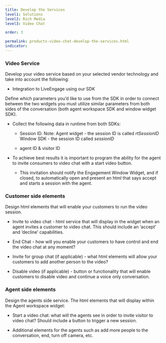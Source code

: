 ```yaml
---
title: Develop the Services
level1: Solutions
level2: Rich Media
level3: Video Chat

order: 3

permalink: products-video-chat-develop-the-services.html
indicator:
---
```


### Video Service

Develop your video service based on your selected vendor technology and take into account the following:

* Integration to LiveEngage using our SDK

Define which parameters you’d like to use from the SDK in order to connect between the two widgets you must utilize similar parameters from both sides of the conversation (both agent workspace SDK and window widget SDK). 

* Collect the following data in runtime from both SDKs:

	* Session ID. Note:
	Agent widget - the session ID is called _rtSessionID_
	Window SDK - the session ID called _sessionID_

	* agent ID & visitor ID 

* To achieve best results it is important to program the ability for the agent to invite consumers to video chat with a start video button. 

    * This invitation should notify the Engagement Window Widget, and if closed, to automatically open and present an html that says accept and starts a session with the agent.

### Customer side elements

Design html elements that will enable your customers to run the video session.

* Invite to video chat - html service that will display in the widget when an agent invites a customer to video chat.  This should include an ‘accept’ and ‘decline’ capabilities. 

* End Chat - how will you enable your customers to have control and end the video chat at any moment? 

* Invite for group chat (if applicable) - what html elements will allow your customers to add another person to the video? 

* Disable video (if applicable) - button or functionality that will enable customers to disable video and continue a voice only conversation. 

### Agent side elements

Design the agents side service.  The html elements that will display within the Agent workspace widget:

* Start a video chat: what will the agents see in order to invite visitor to video chat? Should include a button to trigger a new session.

* Additional elements for the agents such as add more people to the conversation, end, turn off camera, etc.